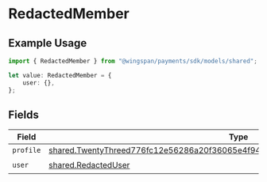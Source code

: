 # RedactedMember

## Example Usage

```typescript
import { RedactedMember } from "@wingspan/payments/sdk/models/shared";

let value: RedactedMember = {
    user: {},
};
```

## Fields

| Field                                                                                                                                                                                       | Type                                                                                                                                                                                        | Required                                                                                                                                                                                    | Description                                                                                                                                                                                 |
| ------------------------------------------------------------------------------------------------------------------------------------------------------------------------------------------- | ------------------------------------------------------------------------------------------------------------------------------------------------------------------------------------------- | ------------------------------------------------------------------------------------------------------------------------------------------------------------------------------------------- | ------------------------------------------------------------------------------------------------------------------------------------------------------------------------------------------- |
| `profile`                                                                                                                                                                                   | [shared.TwentyThreed776fc12e56286a20f36065e4f942c43a28218a62eb2f211116c130deb74eb](../../../sdk/models/shared/twentythreed776fc12e56286a20f36065e4f942c43a28218a62eb2f211116c130deb74eb.md) | :heavy_minus_sign:                                                                                                                                                                          | N/A                                                                                                                                                                                         |
| `user`                                                                                                                                                                                      | [shared.RedactedUser](../../../sdk/models/shared/redacteduser.md)                                                                                                                           | :heavy_check_mark:                                                                                                                                                                          | N/A                                                                                                                                                                                         |
